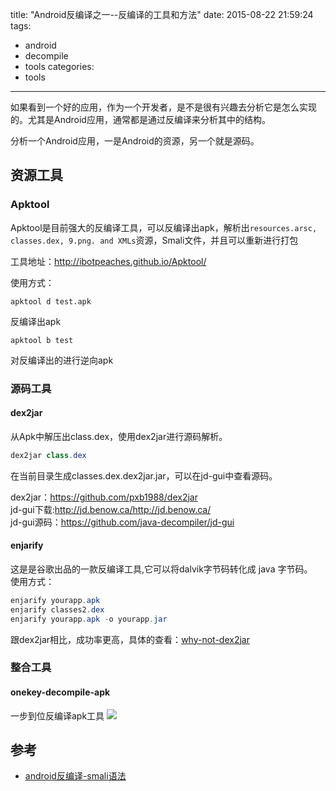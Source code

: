 title: "Android反编译之一--反编译的工具和方法"
date: 2015-08-22 21:59:24
tags:
- android
- decompile
- tools
categories:
- tools
---

如果看到一个好的应用，作为一个开发者，是不是很有兴趣去分析它是怎么实现的。尤其是Android应用，通常都是通过反编译来分析其中的结构。
<!-- more -->
分析一个Android应用，一是Android的资源，另一个就是源码。

## 资源工具
### Apktool
Apktool是目前强大的反编译工具，可以反编译出apk，解析出`resources.arsc, classes.dex, 9.png. and XMLs`资源，Smali文件，并且可以重新进行打包

工具地址：http://ibotpeaches.github.io/Apktool/

使用方式：  
``` shell
apktool d test.apk
```
反编译出apk

```
apktool b test
```
对反编译出的进行逆向apk

### 源码工具
#### dex2jar
从Apk中解压出class.dex，使用dex2jar进行源码解析。
``` java
dex2jar class.dex
```
在当前目录生成classes.dex.dex2jar.jar，可以在jd-gui中查看源码。  

dex2jar：https://github.com/pxb1988/dex2jar  
jd-gui下载:http://jd.benow.ca/http://jd.benow.ca/  
jd-gui源码：https://github.com/java-decompiler/jd-gui

#### enjarify
这是是谷歌出品的一款反编译工具,它可以将dalvik字节码转化成 java 字节码。  
使用方式：
``` java
enjarify yourapp.apk
enjarify classes2.dex
enjarify yourapp.apk -o yourapp.jar
```
跟dex2jar相比，成功率更高，具体的查看：[why-not-dex2jar](https://github.com/google/enjarify#why-not-dex2jar)

### 整合工具
#### onekey-decompile-apk
一步到位反编译apk工具
![](https://camo.githubusercontent.com/94e56266cf1b311471e05fb77d9bac7d74b8f2a7/68747470733a2f2f7261776769742e636f6d2f75666f6c6f676973742f6f6e656b65792d6465636f6d70696c652d61706b2f6d61737465722f676f6f676c652d636f64652e706e67)

## 参考
* [android反编译-smali语法](http://blog.isming.me/2015/01/11/android-decompile-tools/)

